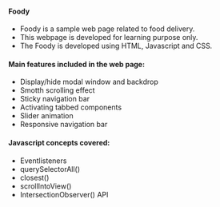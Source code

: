#### Foody
- Foody is a sample web page related to food delivery. 
- This webpage is developed for learning purpose only.
- The Foody is developed using HTML, Javascript and CSS.

#### Main features included in the web page:
- Display/hide modal window and backdrop
- Smotth scrolling effect
- Sticky navigation bar
- Activating tabbed components
- Slider animation
- Responsive navigation bar

#### Javascript concepts covered:
- Eventlisteners
- querySelectorAll()
- closest()
- scrollIntoView()
- IntersectionObserver() API

